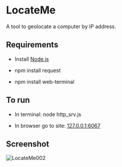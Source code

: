 # LocateMe
A tool to geolocate a computer by IP address.

## Requirements
* Install [Node.js](https://nodejs.org/en/download/)

* npm install request

* npm install web-terminal

## To run
* In terminal: node http_srv.js

* In browser go to site: [127.0.0.1:6067](http://127.0.0.1:6067)

## Screenshot
![LocateMe002](https://user-images.githubusercontent.com/32968460/43135331-55a7463a-8f45-11e8-86a2-ef4b454c93b8.png)
